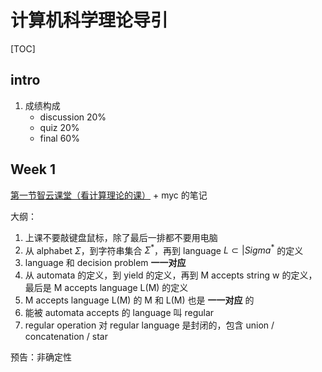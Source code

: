# 计算机科学理论导引

[TOC]

## intro

1. 成绩构成
    - discussion 20%
    - quiz 20%
    - final 60%

## Week 1

[第一节智云课堂（看计算理论的课）](https://classroom.zju.edu.cn/livingroom?course_id=53736&sub_id=920312&tenant_code=112) + myc 的笔记

大纲：

1. 上课不要敲键盘鼠标，除了最后一排都不要用电脑
1. 从 alphabet $\Sigma$，到字符串集合 $\Sigma^*$，再到 language $L\subset |Sigma^*$ 的定义
1. language 和 decision problem **一一对应**
1. 从 automata 的定义，到 yield 的定义，再到 M accepts string w 的定义，最后是 M accepts language L(M) 的定义
1. M accepts language L(M) 的 M 和 L(M) 也是 **一一对应** 的
1. 能被 automata accepts 的 language 叫 regular
1. regular operation 对 regular language 是封闭的，包含 union / concatenation / star

预告：非确定性